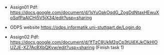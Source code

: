 - Assign01 Pdf: https://docs.google.com/document/d/1sYuOakOqdG_ZogDdNtaxHEwuXoSqfPaAlCHj5V5jX34/edit?usp=sharing
- ODPS website https://odps.informatik.uni-stuttgart.de/Login.do

- Assign02 Pdf: https://docs.google.com/document/d/1fTzC8UkM2gCp3tUi6XJkClkHlOUZJE-XZ7AcBXbQKvw/edit?usp=sharing  (Finish task 1)
